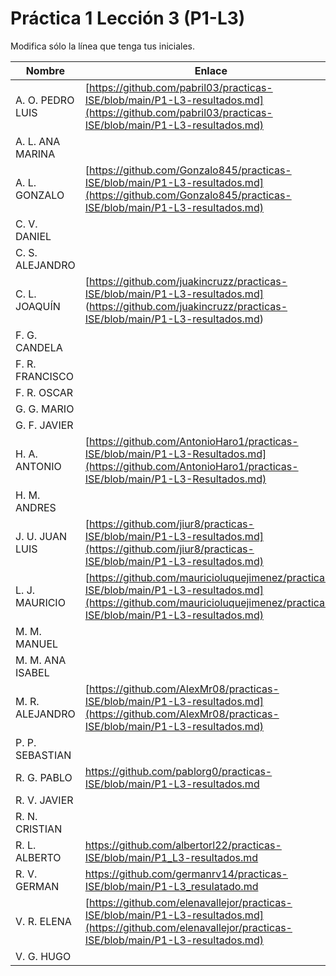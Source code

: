 # Práctica 1 Lección 3 (P1-L3)

Modifica sólo la línea que tenga tus iniciales.

| Nombre       | Enlace                                                                   |
| --------------- | ---------------------------------------------------------- |
| A. O. PEDRO LUIS | [https://github.com/pabril03/practicas-ISE/blob/main/P1-L3-resultados.md](https://github.com/pabril03/practicas-ISE/blob/main/P1-L3-resultados.md)                                                           |
| A. L. ANA MARINA | <!--enlace-->                                                           |
| A. L. GONZALO | [https://github.com/Gonzalo845/practicas-ISE/blob/main/P1-L3-resultados.md](https://github.com/Gonzalo845/practicas-ISE/blob/main/P1-L3-resultados.md)                                                          |
| C. V. DANIEL | <!--enlace-->                                                           |
| C. S. ALEJANDRO | <!--enlace-->                                                           |
| C. L. JOAQUÍN | [https://github.com/juakincruzz/practicas-ISE/blob/main/P1-L3-resultados.md] (https://github.com/juakincruzz/practicas-ISE/blob/main/P1-L3-resultados.md) |
| F. G. CANDELA | <!--enlace-->                                                           |
| F. R. FRANCISCO | <!--enlace-->                                                           |
| F. R. OSCAR | <!--enlace-->                                                           |
| G. G. MARIO | <!--enlace-->                                                           |
| G. F. JAVIER | <!--enlace-->                                                           |
| H. A. ANTONIO | [https://github.com/AntonioHaro1/practicas-ISE/blob/main/P1-L3-Resultados.md](https://github.com/AntonioHaro1/practicas-ISE/blob/main/P1-L3-Resultados.md)                                                          |
| H. M. ANDRES | <!--enlace-->                                                           |
| J. U. JUAN LUIS | [https://github.com/jiur8/practicas-ISE/blob/main/P1-L3-resultados.md](https://github.com/jiur8/practicas-ISE/blob/main/P1-L3-resultados.md)                                                           |
| L. J. MAURICIO | [https://github.com/mauricioluquejimenez/practicas-ISE/blob/main/P1-L3-resultados.md](https://github.com/mauricioluquejimenez/practicas-ISE/blob/main/P1-L3-resultados.md) |
| M. M. MANUEL | <!--enlace-->                                                           |
| M. M. ANA ISABEL | <!--enlace-->                                                           |
| M. R. ALEJANDRO | [https://github.com/AlexMr08/practicas-ISE/blob/main/P1-L3-resultados.md](https://github.com/AlexMr08/practicas-ISE/blob/main/P1-L3-resultados.md)                                                           |
| P. P. SEBASTIAN | <!--enlace-->                                                           |
| R. G. PABLO | https://github.com/pablorg0/practicas-ISE/blob/main/P1-L3-resultados.md  |
| R. V. JAVIER | <!--enlace-->                                                           |
| R. N. CRISTIAN | <!--enlace-->                                                           |
| R. L. ALBERTO | https://github.com/albertorl22/practicas-ISE/blob/main/P1_L3-resultados.md |
| R. V. GERMAN | https://github.com/germanrv14/practicas-ISE/blob/main/P1-L3_resulatado.md |                                                 |
| V. R. ELENA |[https://github.com/elenavallejor/practicas-ISE/blob/main/P1-L3-resultados.md](https://github.com/elenavallejor/practicas-ISE/blob/main/P1-L3-resultados.md) |
| V. G. HUGO | <!--enlace-->                                                           |
